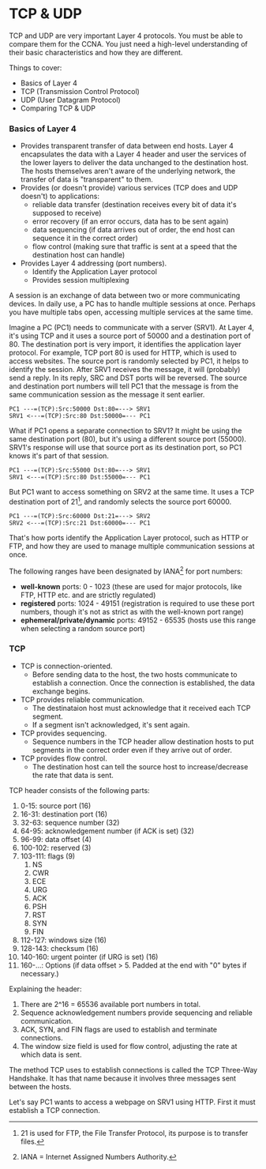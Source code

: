 # TCP & UDP

TCP and UDP are very important Layer 4 protocols. You must be able to compare
them for the CCNA. You just need a high-level understanding of their basic
characteristics and how they are different.

Things to cover:
- Basics of Layer 4
- TCP (Transmission Control Protocol)
- UDP (User Datagram Protocol)
- Comparing TCP & UDP

### Basics of Layer 4

- Provides transparent transfer of data between end hosts. Layer 4 encapsulates
the data with a Layer 4 header and user the services of the lower layers to
deliver the data unchanged to the destination host. The hosts themselves aren't
aware of the underlying network, the transfer of data is "transparent" to them.
- Provides (or doesn't provide) various services (TCP does and UDP doesn't) to
  applications:
    - reliable data transfer (destination receives every bit of data it's
      supposed to receive)
    - error recovery (if an error occurs, data has to be sent again)
    - data sequencing (if data arrives out of order, the end host can sequence
      it in the correct order)
    - flow control (making sure that traffic is sent at a speed that the
      destination host can handle)
- Provides Layer 4 addressing (port numbers).
    - Identify the Application Layer protocol
    - Provides session multiplexing

A session is an exchange of data between two or more communicating devices. In
daily use, a PC has to handle multiple sessions at once. Perhaps you have
multiple tabs open, accessing multiple services at the same time.

Imagine a PC (PC1) needs to communicate with a server (SRV1). At Layer 4, it's 
using TCP and it uses a source port of 50000 and a destination port of 80. The
destination port is very import, it identifies the application layer protocol.
For example, TCP port 80 is used for HTTP, which is used to access websites.
The source port is randomly selected by PC1, it helps to identify the session. 
After SRV1 receives the message, it will (probably) send a reply. In its reply,
SRC and DST ports will be reversed. The source and destination port numbers will
tell PC1 that the message is from the same communication session as the message
it sent earlier.

    PC1 ---=(TCP):Src:50000 Dst:80=---> SRV1
    SRV1 <---=(TCP):Src:80 Dst:50000=--- PC1 

What if PC1 opens a separate connection to SRV1? It might be using the same
destination port (80), but it's using a different source port (55000). SRV1's
response will use that source port as its destination port, so PC1 knows it's
part of that session. 

    PC1 ---=(TCP):Src:55000 Dst:80=---> SRV1
    SRV1 <---=(TCP):Src:80 Dst:55000=--- PC1 

But PC1 want to access something on SRV2 at the same time. It uses a TCP
destination port of 21[^1], and randomly selects the source port 60000.

    PC1 ---=(TCP):Src:60000 Dst:21=---> SRV2
    SRV2 <---=(TCP):Src:21 Dst:60000=--- PC1 

[^1]: 21 is used for FTP, the File Transfer Protocol, its purpose is to
    transfer files.

That's how ports identify the Application Layer protocol, such as HTTP or FTP,
and how they are used to manage multiple communication sessions at once.
    
The following ranges have been designated by IANA[^2] for port numbers:

- **well-known** ports: 0 - 1023 (these are used for major protocols, like FTP,
  HTTP etc. and are strictly regulated)
- **registered** ports: 1024 - 49151 (registration is required to use these
  port numbers, though it's not as strict as with the well-known port range)
- **ephemeral/private/dynamic** ports: 49152 - 65535 (hosts use this range when
selecting a random source port)

[^2]: IANA = Internet Assigned Numbers Authority.

### TCP

- TCP is connection-oriented.
    - Before sending data to the host, the two hosts communicate to establish a
      connection. Once the connection is established, the data exchange begins.
- TCP provides reliable communication.
    - The destinataion host must acknowledge that it received each TCP segment.
    - If a segment isn't acknowledged, it's sent again.
- TCP provides sequencing.
    - Sequence numbers in the TCP header allow destination hosts to put
      segments in the correct order even if they arrive out of order.
- TCP provides flow control.
    - The destination host can tell the source host to increase/decrease the
      rate that data is sent.

TCP header consists of the following parts:

1. 0-15: source port (16)
2. 16-31: destination port (16)
3. 32-63: sequence number (32)
1. 64-95: acknowledgement number (if ACK is set) (32)
1. 96-99: data offset (4)
1. 100-102: reserved (3)
1. 103-111: flags (9)
    1. NS
    1. CWR
    1. ECE
    1. URG
    1. ACK
    1. PSH
    1. RST
    1. SYN
    1. FIN
1. 112-127: windows size (16)
1. 128-143: checksum (16)
1. 140-160: urgent pointer (if URG is set) (16)
1. 160-...: Options (if data offset > 5. Padded at the end with "0" bytes if
   necessary.)

Explaining the header:

1. There are 2^16 = 65536 available port numbers in total.
1. Sequence acknowledgement numbers provide sequencing and reliable
   communication.
1. ACK, SYN, and FIN flags are used to establish and terminate connections.
1. The window size field is used for flow control, adjusting the rate at which
   data is sent.
    
The method TCP uses to establish connections is called the TCP Three-Way
Handshake. It has that name because it involves three messages sent between the 
hosts. 

Let's say PC1 wants to access a webpage on SRV1 using HTTP. First it must
establish a TCP connection.
